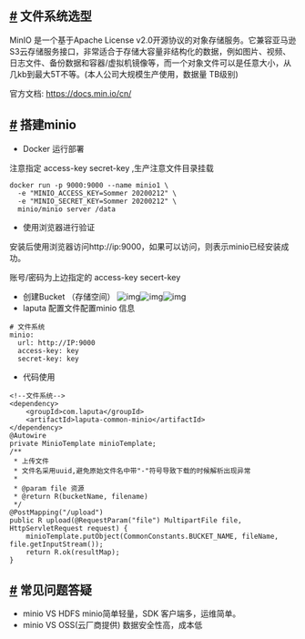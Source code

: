 ## [#](https://laputapdm.com/doc/pigx/pigx-minio#文件系统选型) 文件系统选型

MinIO 是一个基于Apache License v2.0开源协议的对象存储服务。它兼容亚马逊S3云存储服务接口，非常适合于存储大容量非结构化的数据，例如图片、视频、日志文件、备份数据和容器/虚拟机镜像等，而一个对象文件可以是任意大小，从几kb到最大5T不等。(本人公司大规模生产使用，数据量 TB级别)

官方文档: https://docs.min.io/cn/

## [#](https://laputapdm.com/doc/pigx/pigx-minio#搭建minio) 搭建minio

- Docker 运行部署

注意指定 access-key secret-key ,生产注意文件目录挂载

```
docker run -p 9000:9000 --name minio1 \
  -e "MINIO_ACCESS_KEY=Sommer 20200212" \
  -e "MINIO_SECRET_KEY=Sommer 20200212" \
  minio/minio server /data
```

- 使用浏览器进行验证

安装后使用浏览器访问http://ip:9000，如果可以访问，则表示minio已经安装成功。

账号/密码为上边指定的 access-key secert-key

- 创建Bucket （存储空间）
  ![img](http://pic.laputapdm.com/20190620144053_vJ0lEj_Screenshot.jpeg)![img](http://pic.laputapdm.com/20190620144321_ikzQMR_Screenshot.jpeg)![img](http://pic.laputapdm.com/20190620144409_bpm1cE_Screenshot.jpeg)
- laputa 配置文件配置minio 信息

```
# 文件系统 
minio:
  url: http://IP:9000
  access-key: key
  secret-key: key
```

- 代码使用

```
<!--文件系统-->
<dependency>
	<groupId>com.laputa</groupId>
	<artifactId>laputa-common-minio</artifactId>
</dependency>
@Autowire
private MinioTemplate minioTemplate;
/**
 * 上传文件
 * 文件名采用uuid,避免原始文件名中带"-"符号导致下载的时候解析出现异常
 *
 * @param file 资源
 * @return R(bucketName, filename)
 */
@PostMapping("/upload")
public R upload(@RequestParam("file") MultipartFile file, HttpServletRequest request) {
	minioTemplate.putObject(CommonConstants.BUCKET_NAME, fileName, file.getInputStream());
	return R.ok(resultMap);
}
```

## [#](https://laputapdm.com/doc/laputa/laputa-minio#常见问题答疑) 常见问题答疑

- minio VS HDFS
  minio简单轻量，SDK 客户端多，运维简单。
- minio VS OSS(云厂商提供)
  数据安全性高，成本低
